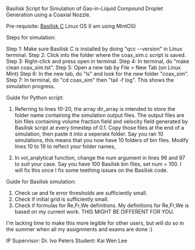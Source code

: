 Basilisk Script for Simulation of Gas-in-Liquid Compound Droplet Generation using a Coaxial Nozzle.

Pre-requisite:
[Basilisk C](http://basilisk.fr/src/INSTALL)
Linux OS (I am using MintOS)

Steps for simulation:

Step 1: Make sure Basilisk C is installed by doing "qcc --version" in Linux terminal.
Step 2: Click into the folder where the coax_sim.c script is saved.
Step 3: Right-click and press open in terminal.
Step 4: In terminal, do "make clean coax_sim.tst".
Step 5: Open a new tab by File > New Tab (on Linux Mint)
Step 6: In the new tab, do "ls" and look for the new folder "coax_sim".
Step 7: In terminal, do "cd coax_sim" then "tail -f log". This shows the simulation progress.

Guide for Python script:
1. Referring to lines 10-20, the array dir_array is intended to store the folder name containing the simulation output files. The output files are bin files containing volume fraction field and velocity field generated by Basilisk script at every timestep of 0.1. Copy those files at the end of a simulation, then paste it into a seperate folder. Say you ran 10 simulations, this means that you now have 10 folders of bin files. Modify lines 10 to 19 to reflect your folder names,

2. In vol_analytical function, change the num argument in lines 96 and 97 to suit your case. Say you have 100 Basilisk bin files, set num = 100. I will fix this once I fix some teething issues on the Basilisk code.

Guide for Basilisk simulation:
1. Check ue and fe error thresholds are sufficiently small.
2. Check if initial grid is sufficiently small.
3. Check if formulas for Re,Fr,We definitions. My definitions for Re,Fr,We is based on my current work. THIS MIGHT BE DIFFERENT FOR YOU.

I'm lacking time to make this more legible for other users, but will do so in the summer when all my assignments and exams are done :) 


IP Supervisor:  Dr. Ivo Peters
Student:        Kai Wen Lee

